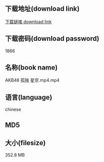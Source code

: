 ## 下载地址(download link)
[下载链接 download link](https://voluble-croquembouche-d321dc.netlify.app/?s=AKB48+%E5%AD%A4%E7%8B%AC+%E6%98%9F%E7%A9%BA.mp4)

## 下载密码(download password)
1866

## 名称(book name)
AKB48 孤独 星空.mp4.mp4

## 语言(language)
chinese

## MD5


## 大小(filesize)
352.8 MB
